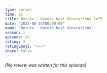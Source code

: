 ```yaml
---
type: series
time: 25
title: Boruto - Naruto Next Generations 1x25
date: "2023-08-24T00:00:00"
name: "Boruto - Naruto Next Generations"
season: 1
episode: 25
rating: 3
ratingEmoji: "⭐️⭐️⭐️"
share: false
---
```


_[No review was written for this episode]_